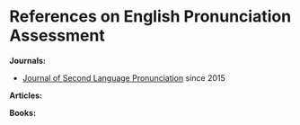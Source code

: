 # References on English Pronunciation Assessment

**Journals:**

+ [Journal of Second Language Pronunciation](https://benjamins.com/catalog/jslp) since 2015  

**Articles:**  


**Books:**  
